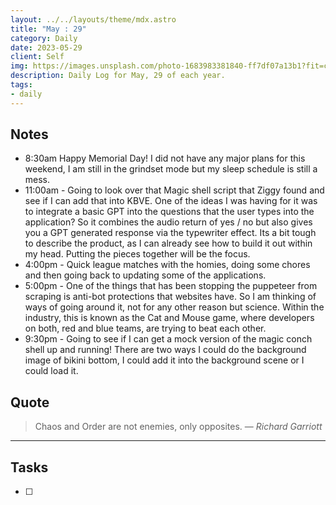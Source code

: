 ```yaml
---
layout: ../../layouts/theme/mdx.astro
title: "May : 29"
category: Daily
date: 2023-05-29
client: Self
img: https://images.unsplash.com/photo-1683983381840-ff7df07a13b1?fit=crop&q=85&w=1400&h=700
description: Daily Log for May, 29 of each year.
tags:
- daily
---
```


## Notes

- 8:30am Happy Memorial Day! I did not have any major plans for this weekend, I am still in the grindset mode but my sleep schedule is still a mess.
- 11:00am - Going to look over that Magic shell script that Ziggy found and see if I can add that into KBVE. One of the ideas I was having for it was to integrate a basic GPT into the questions that the user types into the application? So it combines the audio return of yes / no but also gives you a GPT generated response via the typewriter effect. Its a bit tough to describe the product, as I can already see how to build it out within my head. Putting the pieces together will be the focus.
- 4:00pm - Quick league matches with the homies, doing some chores and then going back to updating some of the applications. 
- 5:00pm - One of the things that has been stopping the puppeteer from scraping is anti-bot protections that websites have. So I am thinking of ways of going around it, not for any other reason but science. Within the industry, this is known as the Cat and Mouse game, where developers on both, red and blue teams, are trying to beat each other. 
- 9:30pm - Going to see if I can get a mock version of the magic conch shell up and running! There are two ways I could do the background image of bikini bottom, I could add it into the background scene or I could load it.

## Quote

> Chaos and Order are not enemies, only opposites.
> — <cite>Richard Garriott</cite>

---

## Tasks

- [ ]